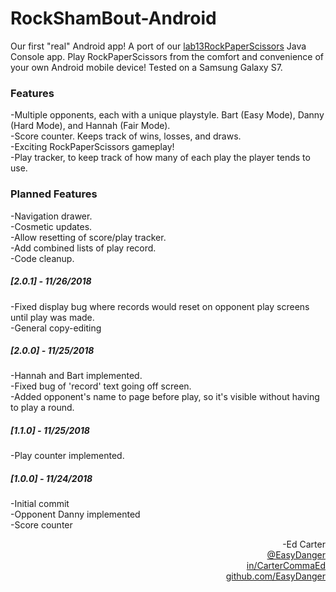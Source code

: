 # RockShamBout-Android
Our first "real" Android app! A port of our <a href="https://github.com/EasyDanger/lab13RockPaperScissors">lab13RockPaperScissors</a> Java Console app. Play RockPaperScissors from the comfort and convenience of your own Android mobile device! Tested on a Samsung Galaxy S7.

### Features
-Multiple opponents, each with a unique playstyle. Bart (Easy Mode), Danny (Hard Mode), and Hannah (Fair Mode).<br>
-Score counter. Keeps track of wins, losses, and draws.<br>
-Exciting RockPaperScissors gameplay!<br>
-Play tracker, to keep track of how many of each play the player tends to use.<br>

### Planned Features
-Navigation drawer.<br>
-Cosmetic updates.<br>
-Allow resetting of score/play tracker. <br>
-Add combined lists of play record.<br>
-Code cleanup.<br>

##### [2.0.1] - 11/26/2018<br>
-Fixed display bug where records would reset on opponent play screens until play was made.<br>
-General copy-editing

##### [2.0.0] - 11/25/2018<br>
-Hannah and Bart implemented.<br>
-Fixed bug of 'record' text going off screen.<br>
-Added opponent's name to page before play, so it's visible without having to play a round.

##### [1.1.0] - 11/25/2018
-Play counter implemented.<br>

##### [1.0.0] - 11/24/2018
-Initial commit<br>
-Opponent Danny implemented<br>
-Score counter<br>


<div align="right">-Ed Carter</div> 
<a href="https://twitter.com/EasyDanger"><div align="right">@EasyDanger</div></a>
<a href="https://linkedin.com/in/CarterCommaEd"><div align="right">in/CarterCommaEd </div></a>
<a href="https://github.com/EasyDanger"><div align="right">github.com/EasyDanger</div></a>
